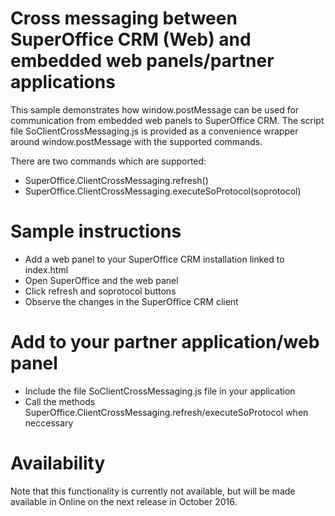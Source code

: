 # Cross messaging between SuperOffice CRM (Web) and embedded web panels/partner applications
This sample demonstrates how window.postMessage can be used for communication from embedded web panels to SuperOffice CRM.
The script file SoClientCrossMessaging.js is provided as a convenience wrapper around window.postMessage with the supported commands. 

There are two commands which are supported:

* SuperOffice.ClientCrossMessaging.refresh()
* SuperOffice.ClientCrossMessaging.executeSoProtocol(soprotocol)

# Sample instructions 
* Add a web panel to your SuperOffice CRM installation linked to index.html
* Open SuperOffice and the web panel
* Click refresh and soprotocol buttons
* Observe the changes in the SuperOffice CRM client

# Add to your partner application/web panel
* Include the file SoClientCrossMessaging.js file in your application 
* Call the methods SuperOffice.ClientCrossMessaging.refresh/executeSoProtocol when neccessary

# Availability
Note that this functionality is currently not available, but will be made available in Online on the next release in October 2016. 


